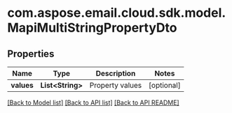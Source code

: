 
# com.aspose.email.cloud.sdk.model.MapiMultiStringPropertyDto

## Properties
Name | Type | Description | Notes
------------ | ------------- | ------------- | -------------
**values** | **List&lt;String&gt;** | Property values              |  [optional]


[[Back to Model list]](README.md#documentation-for-models) [[Back to API list]](README.md#documentation-for-api-endpoints) [[Back to API README]](README.md)

